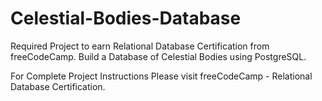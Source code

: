 # Celestial-Bodies-Database
Required Project to earn Relational Database Certification from freeCodeCamp. Build a Database of Celestial Bodies using PostgreSQL.

For Complete Project Instructions Please visit freeCodeCamp - Relational Database Certification.
